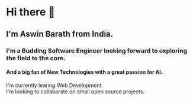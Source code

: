 # Hi there 👋
## I'm Aswin Barath from India.<br>
### I'm a Budding Software Engineer looking forward to exploring the field to the core.<br>
#### And a big fan of New Technologies with a great passion for AI. <br>
I'm currently learing Web Development.<br>
I'm looking to collaborate on small open source projects.

<!--
**AswinBarath/AswinBarath** is a ✨ _special_ ✨ repository because its `README.md` (this file) appears on your GitHub profile.

Here are some ideas to get you started:

- 🔭 I’m currently working on ...
- 🌱 I’m currently learning ...
- 👯 I’m looking to collaborate on ...
- 🤔 I’m looking for help with ...
- 💬 Ask me about ...
- 📫 How to reach me: ...
- 😄 Pronouns: ...
- ⚡ Fun fact: ...
-->
